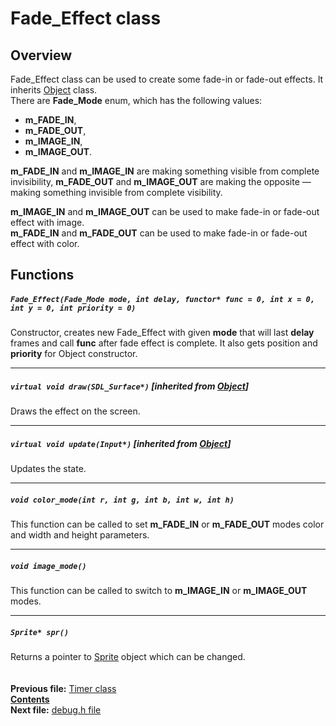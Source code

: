 ﻿# Fade_Effect class

## Overview

Fade_Effect class can be used to create some fade-in or fade-out effects. It inherits [Object](04_Object.md) class.  
There are **Fade_Mode** enum, which has the following values:
* **m_FADE_IN**, 
* **m_FADE_OUT**,
* **m_IMAGE_IN**,
* **m_IMAGE_OUT**.

**m_FADE_IN** and **m_IMAGE_IN** are making something visible from complete invisibility, **m_FADE_OUT** and **m_IMAGE_OUT** are making the opposite — making something invisible from complete visibility.

**m_IMAGE_IN** and **m_IMAGE_OUT** can be used to make fade-in or fade-out effect with image.  
**m_FADE_IN** and **m_FADE_OUT** can be used to make fade-in or fade-out effect with color.

## Functions  

##### `Fade_Effect(Fade_Mode mode, int delay, functor* func = 0, int x = 0, int y = 0, int priority = 0)`
Constructor, creates new Fade_Effect with given **mode** that will last **delay** frames and call **func** after fade effect is complete. It also gets position and **priority** for Object constructor.  

----
##### `virtual void draw(SDL_Surface*)` [inherited from [Object](04_Object.md#void-drawsdl_surface)]
Draws the effect on the screen.  

----
##### `virtual void update(Input*)` [inherited from [Object](04_Object.md#void-updateinput)]
Updates the state.  

----
##### `void color_mode(int r, int g, int b, int w, int h)`
This function can be called to set **m_FADE_IN** or **m_FADE_OUT** modes color and width and height parameters.  

----
##### `void image_mode()`
This function can be called to switch to **m_IMAGE_IN** or **m_IMAGE_OUT** modes.  

----
##### `Sprite* spr()`
Returns a pointer to [Sprite](13_Sprite.md) object which can be changed.  
   
   
**Previous file:** [Timer class](17_Timer.md)  
**[Contents](00_Contents.md)**  
**Next file:** [debug.h file](19_debug_h.md) 
